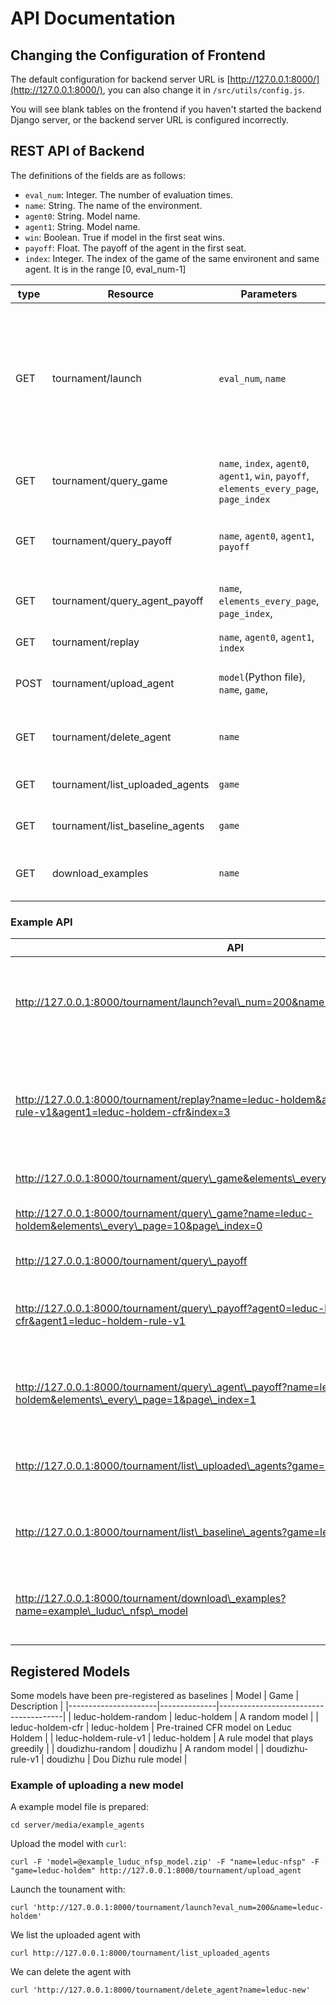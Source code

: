 # API Documentation

## Changing the Configuration of Frontend

The default configuration for backend server URL is [http://127.0.0.1:8000/](http://127.0.0.1:8000/), you can also change it in `/src/utils/config.js`.

You will see blank tables on the frontend if you haven't started the backend Django server, or the backend server URL is configured incorrectly.

## REST API of Backend
The definitions of the fields are as follows:
*   `eval_num`: Integer. The number of evaluation times.
*   `name`: String. The name of the environment.
*   `agent0`: String. Model name.
*   `agent1`: String. Model name.
*   `win`: Boolean. True if model in the first seat wins.
*   `payoff`: Float. The payoff of the agent in the first seat.
*   `index`: Integer. The index of the game of the same environent and same agent. It is in the range \[0, eval_num-1\]

| type | Resource                            |  Parameters                                                                               |  Description                                                                                                       |
|------|-------------------------------------|-------------------------------------------------------------------------------------------|--------------------------------------------------------------------------------------------------------------------|
| GET  | tournament/launch                   | `eval_num`, `name`                                                                        | Launch tournment on the game. Each pair of models will play `eval_num` times. Results will be saved in database.   |
| GET  | tournament/query\_game              | `name`, `index`, `agent0`, `agent1`, `win`, `payoff`, `elements_every_page`, `page_index` | Query the games with the given parameters                                                                          |
| GET  | tournament/query\_payoff            | `name`, `agent0`, `agent1`, `payoff`                                                      | Query the payoffs with the given parameters                                                                        |
| GET  | tournament/query\_agent\_payoff     | `name`, `elements_every_page`, `page_index`,                                              | Query the payoffs of all the agents                                                                                |
| GET  | tournament/replay                   | `name`, `agent0`, `agent1`, `index`                                                       | Return the replay data                                                                                             |
| POST | tournament/upload\_agent            | `model`(Python file), `name`, `game`,                                                     | Upload a model file. `name` is model ID                                                                            |
| GET  | tournament/delete\_agent            | `name`                                                                                    | Delete the agent of the given name                                                                                 |
| GET  | tournament/list\_uploaded\_agents   | `game`                                                                                    | list all the uploaded agents                                                                                       |
| GET  | tournament/list\_baseline\_agents   | `game`                                                                                    | list all the baseline agents                                                                                       |
| GET  | download\_examples                  | `name`                                                                                    | download the example agents                                                                                        |

### Example API
| API                                                                                                                                      | Description                                                                              |
|------------------------------------------------------------------------------------------------------------------------------------------|------------------------------------------------------------------------------------------|
| http://127.0.0.1:8000/tournament/launch?eval\_num=200&name=leduc-holdem                                                                  | Evaluate on Leduc Holdem with 200 games for each pair of models                          |
| http://127.0.0.1:8000/tournament/replay?name=leduc-holdem&agent0=leduc-holdem-rule-v1&agent1=leduc-holdem-cfr&index=3                    | Obtain the replay data between rule model and CFR model. Obtain the data of the 3rd game |
| http://127.0.0.1:8000/tournament/query\_game&elements\_every\_page=10&page\_index=0                                                      | Get all the game data                                                                    |
| http://127.0.0.1:8000/tournament/query\_game?name=leduc-holdem&elements\_every\_page=10&page\_index=0                                    | Get all the game data of Leduc Holdem                                                    |
| http://127.0.0.1:8000/tournament/query\_payoff                                                                                           | Get all the payoffs                                                                      |
| http://127.0.0.1:8000/tournament/query\_payoff?agent0=leduc-holdem-cfr&agent1=leduc-holdem-rule-v1                                       | Get all the payoffs between rule and CFR models                                          |
| http://127.0.0.1:8000/tournament/query\_agent\_payoff?name=leduc-holdem&elements\_every\_page=1&page\_index=1                            | Get the payoffs of all the agents of leduc-holdem                                        |
| http://127.0.0.1:8000/tournament/list\_uploaded\_agents?game=leduc-holdem                                                                | List the uploaded agents of leduc-holdem                                                 |
| http://127.0.0.1:8000/tournament/list\_baseline\_agents?game=leduc-holdem                                                                | List the baseline agents of leduc-holdem                                                 |
| http://127.0.0.1:8000/tournament/download\_examples?name=example\_luduc\_nfsp\_model                                                     | Download the NFSP example model for Leduc Hold'em                                        |

## Registered Models
Some models have been pre-registered as baselines
| Model                | Game         | Description                           |
|----------------------|--------------|---------------------------------------|
| leduc-holdem-random  | leduc-holdem | A random model                        |
| leduc-holdem-cfr     | leduc-holdem | Pre-trained CFR model on Leduc Holdem |
| leduc-holdem-rule-v1 | leduc-holdem | A rule model that plays greedily      |
| doudizhu-random      | doudizhu     | A random model                        |
| doudizhu-rule-v1     | doudizhu     | Dou Dizhu rule model                  |

### Example of uploading a new model
A example model file is prepared:
```
cd server/media/example_agents
```
Upload the model with `curl`:
```
curl -F 'model=@example_luduc_nfsp_model.zip' -F "name=leduc-nfsp" -F "game=leduc-holdem" http://127.0.0.1:8000/tournament/upload_agent
```
Launch the tounament with:
```
curl 'http://127.0.0.1:8000/tournament/launch?eval_num=200&name=leduc-holdem'
```
We list the uploaded agent with
```
curl http://127.0.0.1:8000/tournament/list_uploaded_agents
```
We can delete the agent with
```
curl 'http://127.0.0.1:8000/tournament/delete_agent?name=leduc-new'
```

